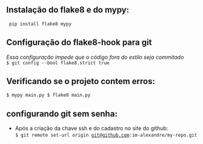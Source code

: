 ## Instalação do flake8 e do mypy:
<code> pip install flake8 mypy </code>


## Configuração do flake8-hook para git
*Essa configuração impede que o código fora do estilo seja commitado*  
<code>$ git config --bool flake8.strict true </code>

## Verificando se o projeto contem erros:
<code>$ mypy main.py
$ flake8 main.py</code>

## configurando git sem senha:
- Após a criação da chave ssh e do cadastro no site do github:  
<code>$ git remote set-url origin git@github.com:im-alexandre/my-repo.git</code>